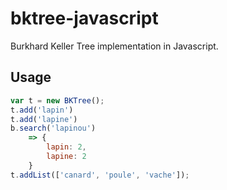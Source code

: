 bktree-javascript
=================

Burkhard Keller Tree implementation in Javascript.

## Usage

```javascript
var t = new BKTree();
t.add('lapin')
t.add('lapine')
b.search('lapinou')
	=> { 
		lapin: 2,
		lapine: 2
	}
t.addList(['canard', 'poule', 'vache']);
```
